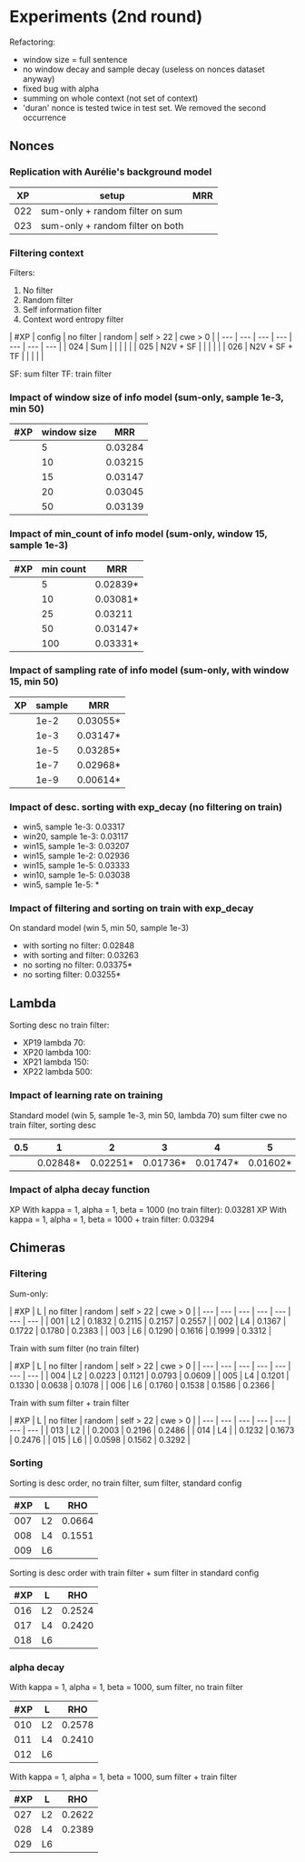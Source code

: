 # Experiments (2nd round)

Refactoring:
- window size = full sentence
- no window decay and sample decay (useless on nonces dataset anyway)
- fixed bug with alpha
- summing on whole context (not set of context)
- 'duran' nonce is tested twice in test set. We removed the second occurrence

## Nonces

### Replication with Aurélie's background model
| XP | setup | MRR |
| --- | --- | --- |
| 022 | sum-only + random filter on sum | |
| 023 | sum-only + random filter on both | |

### Filtering context
Filters:
1. No filter
2. Random filter
3. Self information filter
4. Context word entropy filter

| #XP | config | no filter | random | self > 22 | cwe > 0 |
| --- | --- | --- | --- | --- | --- | --- |
| 024 | Sum |  |  |  |  |
| 025 | N2V + SF |  |  |  |  |
| 026 | N2V + SF + TF |  |  |  |  |

SF: sum filter
TF: train filter

### Impact of window size of info model (sum-only, sample 1e-3, min 50)

| #XP | window size | MRR |
| --- | --- | --- |
| | 5 | 0.03284 |
| | 10 | 0.03215 |
| | 15 | 0.03147 |
| | 20 | 0.03045 |
| | 50 | 0.03139 |

### Impact of min_count of info model (sum-only, window 15, sample 1e-3)

| #XP | min count | MRR |
| --- | --- | --- |
| | 5 | 0.02839* |
| | 10 | 0.03081* |
| | 25 | 0.03211 |
| | 50 | 0.03147* |
| | 100 | 0.03331* |

### Impact of sampling rate of info model (sum-only, with window 15, min 50)

| XP | sample | MRR |
| --- | --- | --- |
| | 1e-2 | 0.03055* |
| | 1e-3 | 0.03147* |
| | 1e-5 | 0.03285* |
| | 1e-7 | 0.02968* |
| | 1e-9 | 0.00614* |

### Impact of desc. sorting with exp_decay (no filtering on train)

- win5, sample 1e-3: 0.03317
- win20, sample 1e-3: 0.03117
- win15, sample 1e-3: 0.03207
- win15, sample 1e-2: 0.02936
- win15, sample 1e-5: 0.03333
- win10, sample 1e-5: 0.03038
- win5, sample 1e-5: *

### Impact of filtering and sorting on train with exp_decay

On standard model (win 5, min 50, sample 1e-3)
- with sorting no filter: 0.02848
- with sorting and filter: 0.03263
- no sorting no filter: 0.03375*
- no sorting filter: 0.03255*

## Lambda
Sorting desc no train filter:
- XP19 lambda 70:
- XP20 lambda 100:
- XP21 lambda 150:
- XP22 lambda 500:


### Impact of learning rate on training
Standard model (win 5, sample 1e-3, min 50, lambda 70) sum filter cwe
no train filter, sorting desc

| 0.5 | 1 | 2 | 3 | 4 | 5 | 6 | 7 | 10 |
| --- | --- | --- | --- | --- | --- | --- | --- | --- |
|  | 0.02848* | 0.02251* | 0.01736* | 0.01747* | 0.01602* | 0.01490* | 0.01627* |

### Impact of alpha decay function

XP With kappa = 1, alpha = 1, beta = 1000 (no train filter): 0.03281
XP With kappa = 1, alpha = 1, beta = 1000 + train filter: 0.03294

## Chimeras

### Filtering

Sum-only:

| #XP | L | no filter | random | self > 22 | cwe > 0 |
| --- | --- | --- | --- | --- | --- | --- |
| 001 | L2 | 0.1832 | 0.2115 | 0.2157 | 0.2557 |
| 002 | L4 | 0.1367 | 0.1722 | 0.1780 | 0.2383 |
| 003 | L6 | 0.1290 | 0.1616 | 0.1999 | 0.3312 |

Train with sum filter (no train filter)

| #XP | L | no filter | random | self > 22 | cwe > 0 |
| --- | --- | --- | --- | --- | --- | --- |
| 004 | L2 | 0.0223 | 0.1121 | 0.0793 | 0.0609 |
| 005 | L4 | 0.1201 | 0.1330 | 0.0638 | 0.1078 |
| 006 | L6 | 0.1760 | 0.1538 | 0.1586 | 0.2366 |

Train with sum filter + train filter

| #XP | L | no filter | random | self > 22 | cwe > 0 |
| --- | --- | --- | --- | --- | --- | --- |
| 013 | L2 |  | 0.2003 | 0.2196 | 0.2486 |
| 014 | L4 |  | 0.1232 | 0.1673 | 0.2476 |
| 015 | L6 |  | 0.0598 | 0.1562 | 0.3292 |

### Sorting

Sorting is desc order, no train filter, sum filter, standard config

| #XP | L | RHO |
| --- | --- | --- |
| 007 | L2 | 0.0664 |
| 008 | L4 | 0.1551 |
| 009 | L6 |  |

Sorting is desc order with train filter + sum filter in standard config

| #XP | L | RHO |
| --- | --- | --- |
| 016 | L2 | 0.2524 |
| 017 | L4 | 0.2420 |
| 018 | L6 |  |

### alpha decay

With kappa = 1, alpha = 1, beta = 1000, sum filter, no train filter

| #XP | L | RHO |
| --- | --- | --- |
| 010 | L2 | 0.2578 |
| 011 | L4 | 0.2410 |
| 012 | L6 |  |

With kappa = 1, alpha = 1, beta = 1000, sum filter + train filter

| #XP | L | RHO |
| --- | --- | --- |
| 027 | L2 | 0.2622 |
| 028 | L4 | 0.2389 |
| 029 | L6 |  |
